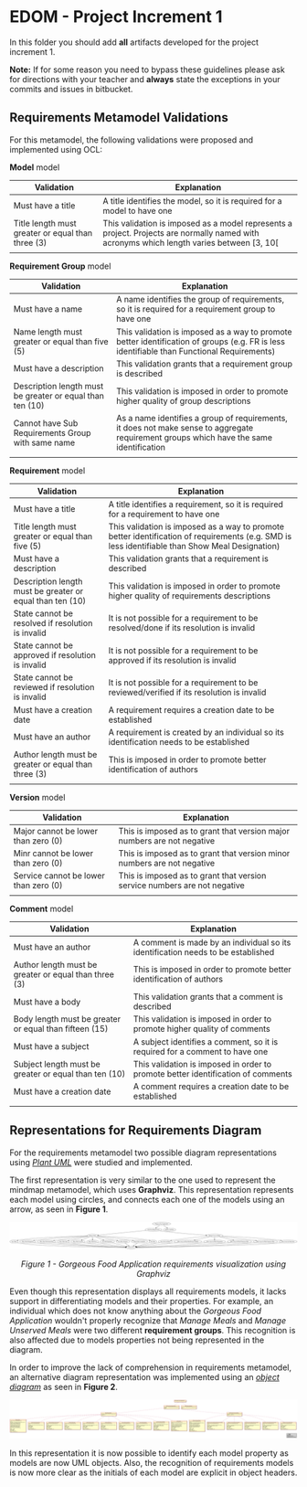# EDOM - Project Increment 1


In this folder you should add **all** artifacts developed for the project increment 1.

**Note:** If for some reason you need to bypass these guidelines please ask for directions with your teacher and **always** state the exceptions in your commits and issues in bitbucket.

## Requirements Metamodel Validations

For this metamodel, the following validations were proposed and implemented using OCL:

**Model** model

|Validation|Explanation|
|----------|-----------|
|Must have a title|A title identifies the model, so it is required for a model to have one|
|Title length must greater or equal than three (3)|This validation is imposed as a model represents a project. Projects are normally named with acronyms which length varies between [3, 10[|
|||

**Requirement Group** model

|Validation|Explanation|
|----------|-----------|
|Must have a name|A name identifies the group of requirements, so it is required for a requirement group to have one|
|Name length must greater or equal than five (5)|This validation is imposed as a way to promote better identification of groups (e.g. FR is less identifiable than Functional Requirements)|
|Must have a description|This validation grants that a requirement group is described|
|Description length must be greater or equal than ten (10)|This validation is imposed in order to promote higher quality of group descriptions|
|Cannot have Sub Requirements Group with same name|As a name identifies a group of requirements, it does not make sense to aggregate requirement groups which have the same identification|
|||

**Requirement** model

|Validation|Explanation|
|----------|-----------|
|Must have a title|A title identifies a requirement, so it is required for a requirement to have one|
|Title length must greater or equal than five (5)|This validation is imposed as a way to promote better identification of requirements (e.g. SMD is less identifiable than Show Meal Designation)|
|Must have a description|This validation grants that a requirement is described|
|Description length must be greater or equal than ten (10)|This validation is imposed in order to promote higher quality of requirements descriptions|
|State cannot be resolved if resolution is invalid|It is not possible for a requirement to be resolved/done if its resolution is invalid|
|State cannot be approved if resolution is invalid|It is not possible for a requirement to be approved if its resolution is invalid|
|State cannot be reviewed if resolution is invalid|It is not possible for a requirement to be reviewed/verified if its resolution is invalid|
|Must have a creation date|A requirement requires a creation date to be established|
|Must have an author|A requirement is created by an individual so its identification needs to be established|
|Author length must be greater or equal than three (3)|This is imposed in order to promote better identification of authors|
|||

**Version** model

|Validation|Explanation|
|----------|-----------|
|Major cannot be lower than zero (0)|This is imposed as to grant that version major numbers are not negative|
|Minr cannot be lower than zero (0)|This is imposed as to grant that version minor numbers are not negative|
|Service cannot be lower than zero (0)|This is imposed as to grant that version service numbers are not negative|
|||

**Comment** model

|Validation|Explanation|
|----------|-----------|
|Must have an author|A comment is made by an individual so its identification needs to be established|
|Author length must be greater or equal than three (3)|This is imposed in order to promote better identification of authors|
|Must have a body|This validation grants that a comment is described|
|Body length must be greater or equal than fifteen (15)|This validation is imposed in order to promote higher quality of comments|
|Must have a subject|A subject identifies a comment, so it is required for a comment to have one|
|Subject length must be greater or equal than ten (10)|This validation is imposed in order to promote better identification of comments|
|Must have a creation date|A comment requires a creation date to be established|
|||

## Representations for Requirements Diagram

For the requirements metamodel two possible diagram representations using *[Plant UML](http://plantuml.com/)* were studied and implemented.

The first representation is very similar to the one used to represent the mindmap metamodel, which uses **Graphviz**. This representation represents each model using circles, and connects each one of the models using an arrow, as seen in **Figure 1**.

![FIGURE_1](requirements/instances/puml_images/circles.svg)
<center><i>Figure 1 - Gorgeous Food Application requirements visualization using Graphviz</i></center>

Even though this representation displays all requirements models, it lacks support in differentiating models and their properties. For example, an individual which does not know anything about the *Gorgeous Food Application* wouldn't properly recognize that *Manage Meals* and *Manage Unserved Meals* were two different **requirement groups**. This recognition is also affected due to models properties not being represented in the diagram.

In order to improve the lack of comprehension in requirements metamodel, an alternative diagram representation was implemented using an [*object diagram*](http://plantuml.com/object-diagram) as seen in **Figure 2**.

![FIGURE_2](requirements/instances/puml_images/object_diagram_with_descriptions.svg)

In this representation it is now possible to identify each model property as models are now UML objects. Also, the recognition of requirements models is now more clear as the initials of each model are explicit in object headers.